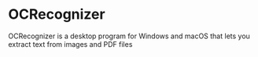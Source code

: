 # OCRecognizer
OCRecognizer is a desktop program for Windows and macOS that lets you extract text from images and PDF files
